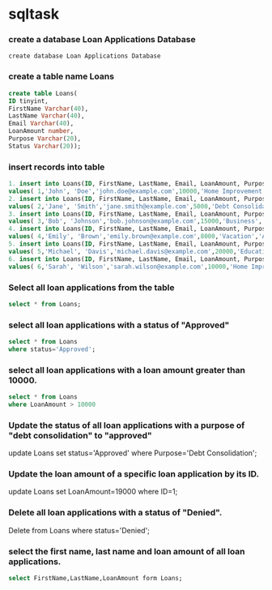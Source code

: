 # sqltask
### create a database Loan Applications Database
```
create database Loan Applications Database
```
### create a table name Loans
```sql
create table Loans(
ID tinyint,
FirstName Varchar(40),
LastName Varchar(40),
Email Varchar(40),
LoanAmount number,
Purpose Varchar(20),
Status Varchar(20));
```
### insert records into table
```sql
1. insert into Loans(ID, FirstName, LastName, Email, LoanAmount, Purpose, Status) 
values( 1,'John', 'Doe','john.doe@example.com',10000,'Home Improvement','Approved');
2. insert into Loans(ID, FirstName, LastName, Email, LoanAmount, Purpose, Status) 
values( 2,'Jane', 'Smith','jane.smith@example.com',5000,'Debt Consolidation','Approved');
3. insert into Loans(ID, FirstName, LastName, Email, LoanAmount, Purpose, Status) 
values( 3,'Bob', 'Johnson','bob.johnson@example.com',15000,'Business','Pending');
4. insert into Loans(ID, FirstName, LastName, Email, LoanAmount, Purpose, Status) 
values( 4,'Emily', 'Brown','emily.brown@example.com',8000,'Vacation','Approved');
5. insert into Loans(ID, FirstName, LastName, Email, LoanAmount, Purpose, Status) 
values( 5,'Michael', 'Davis','michael.davis@example.com',20000,'Education','Denied');
6. insert into Loans(ID, FirstName, LastName, Email, LoanAmount, Purpose, Status) 
values( 6,'Sarah', 'Wilson','sarah.wilson@example.com',10000,'Home Improvement','Approved');
```
### Select all loan applications from the table
```sql
select * from Loans;
```
### select all loan applications with a status of "Approved"
```sql
select * from Loans
where status='Approved';
```
### select all loan applications with a loan amount greater than 10000.
```sql
select * from Loans
where LoanAmount > 10000
```
### Update the status of all loan applications with a purpose of "debt consolidation" to "approved"
update Loans set status='Approved' where Purpose='Debt Consolidation';
### Update the loan amount of a specific loan application by its ID.
update Loans set LoanAmount=19000 where ID=1;
### Delete all loan applications with a status of "Denied".
Delete from Loans where status='Denied';
### select the first name, last name and loan amount of all loan applications.
```sql
select FirstName,LastName,LoanAmount form Loans;



